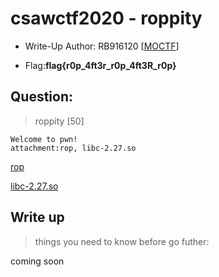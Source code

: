 # csawctf2020 - roppity

- Write-Up Author: RB916120 \[[MOCTF](https://www.facebook.com/MOCSCTF)\]

- Flag:**flag{r0p_4ft3r_r0p_4ft3R_r0p}**

## **Question:**
> roppity [50]

```
Welcome to pwn!
attachment:rop, libc-2.27.so
```

[rop](./rop)

[libc-2.27.so](./libc-2.27.so)

## Write up
>things you need to know before go futher:

coming soon
